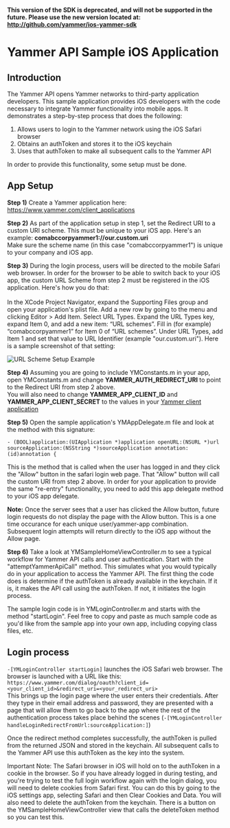 **This version of the SDK is deprecated, and will not be supported in the future. Please use the new version located at: http://github.com/yammer/ios-yammer-sdk**

Yammer API Sample iOS Application
=================================


Introduction
------------
The Yammer API opens Yammer networks to third-party application developers.  This sample application
provides iOS developers with the code necessary to integrate Yammer functionality into mobile apps.
It demonstrates a step-by-step process that does the following:

1. Allows users to login to the Yammer network using the iOS Safari browser
2. Obtains an authToken and stores it to the iOS keychain
3. Uses that authToken to make all subsequent calls to the Yammer API

In order to provide this functionality, some setup must be done.


App Setup
---------

**Step 1)** Create a Yammer application here: https://www.yammer.com/client_applications

**Step 2)** As part of the application setup in step 1, set the Redirect URI to a custom URI scheme.  This must be unique to your iOS app.  Here's an example: **comabccorpyammer1://our.custom.uri**
<br/>Make sure the scheme name (in this case "comabccorpyammer1") is unique to your company and iOS app.

**Step 3)** During the login process, users will be directed to the mobile Safari web browser.  In order for the browser to be able to switch back to your iOS app, the custom URL Scheme from step 2 must be registered in the iOS application.  Here's how you do that:
<br/><br/>
In the XCode Project Navigator, expand the Supporting Files group and open your application's plist file.  Add a new row by going to the menu and clicking Editor > Add Item. Select URL Types.  Expand the URL Types key, expand Item 0, and add a new item: “URL schemes”. Fill in (for example) “comabccorpyammer1” for Item 0 of “URL schemes”.  Under URL Types, add Item 1 and set that value to URL Identifier (example "our.custom.uri"). Here is a sample screenshot of that setting:

![URL Scheme Setup Example][urlScheme]

**Step 4)** Assuming you are going to include YMConstants.m in your app, open YMConstants.m and change **YAMMER_AUTH_REDIRECT_URI** to point to the Redirect URI from step 2 above.
<br/>You will also need to change **YAMMER_APP_CLIENT_ID** and **YAMMER_APP_CLIENT_SECRET** to the values in your [Yammer
client application](https://www.yammer.com/client_applications)

**Step 5)** Open the sample application's YMAppDelegate.m file and look at the method with this signature:

`- (BOOL)application:(UIApplication *)application
                    openURL:(NSURL *)url
          sourceApplication:(NSString *)sourceApplication
                 annotation:(id)annotation {`

This is the method that is called when the user has logged in and they click the "Allow" button in the safari login web page.  That "Allow" button will call the custom URI from step 2 above.  In order for your application to provide the same "re-entry" functionality, you need to add this app delegate method to your iOS app delegate.

**Note:** Once the server sees that a user has clicked the Allow button, future login requests do not display the page with the Allow button.  This is a one time occurance for each unique user/yammer-app combination.  Subsequent login attempts will return directly to the iOS app without the Allow page.

**Step 6)** Take a look at YMSampleHomeViewController.m to see a typical workflow for Yammer API calls and user authentication.  Start with the "attemptYammerApiCall" method.  This simulates what you would typically do in your application to access the Yammer API.  The first thing the code does is determine if the authToken is already available in the keychain.  If it is, it makes the API call using the authToken.  If not, it initiates the login process.

The sample login code is in YMLoginController.m and starts with the method "startLogin".  Feel free to copy and paste as much sample code as you'd like from the sample app into your own app, including copying class files, etc.

Login process
-------------

`-[YMLoginController startLogin]` launches the iOS Safari web browser.  The browser is launched
with a URL like this: `https://www.yammer.com/dialog/oauth?client_id=<your_client_id>&redirect_uri=<your_redirect_uri>`
<br/>
This brings up the login page where the user enters their credentials.  After they type in their email address and password, they are presented with a page that will allow them to go back to the app where the rest of the authentication process takes place behind the scenes (`-[YMLoginController handleLoginRedirectFromUrl:sourceApplication:]`)

Once the redirect method completes successfully, the authToken is pulled from the returned JSON and stored in the keychain.  All subsequent calls to the Yammer API use this authToken as the key into the system.

Important Note:  The Safari browser in iOS will hold on to the authToken in a cookie in the browser.  So if you have already logged in during testing, and you're trying to test the full login workflow again with the login dialog, you will need to delete cookies from Safari first.  You can do this by going to the iOS settings app, selecting Safari and then Clear Cookies and Data.  You will also need to delete the authToken from the keychain.  There is a button on the YMSampleHomeViewController view that calls the deleteToken method so you can test this.

[urlScheme]: https://github.com/yammer/ios-oauth-demo/blob/master/URLSchemeExample.png?raw=true

